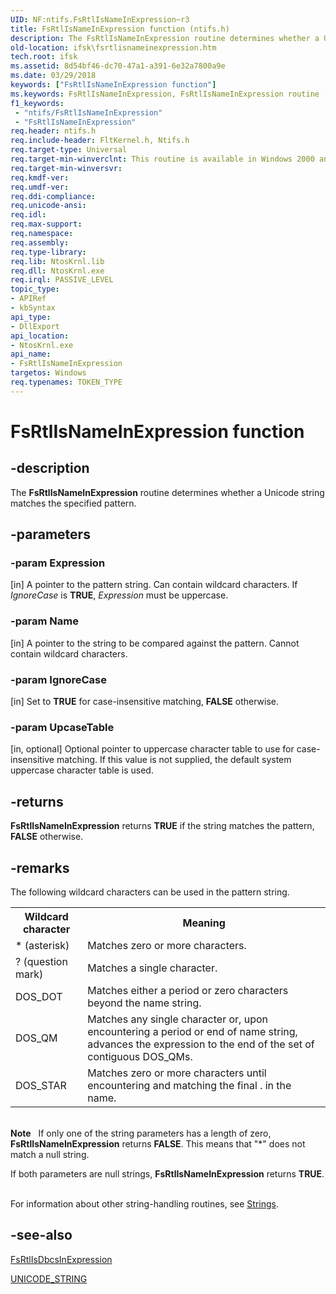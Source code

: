 ```yaml
---
UID: NF:ntifs.FsRtlIsNameInExpression~r3
title: FsRtlIsNameInExpression function (ntifs.h)
description: The FsRtlIsNameInExpression routine determines whether a Unicode string matches the specified pattern.
old-location: ifsk\fsrtlisnameinexpression.htm
tech.root: ifsk
ms.assetid: 8d54bf46-dc70-47a1-a391-6e32a7800a9e
ms.date: 03/29/2018
keywords: ["FsRtlIsNameInExpression function"]
ms.keywords: FsRtlIsNameInExpression, FsRtlIsNameInExpression routine [Installable File System Drivers], fsrtlref_719072fe-274b-482a-ba9c-4a21d4d2be21.xml, ifsk.fsrtlisnameinexpression, ntifs/FsRtlIsNameInExpression
f1_keywords:
 - "ntifs/FsRtlIsNameInExpression"
 - "FsRtlIsNameInExpression"
req.header: ntifs.h
req.include-header: FltKernel.h, Ntifs.h
req.target-type: Universal
req.target-min-winverclnt: This routine is available in Windows 2000 and later versions of the Windows operating system.
req.target-min-winversvr:
req.kmdf-ver:
req.umdf-ver:
req.ddi-compliance:
req.unicode-ansi:
req.idl:
req.max-support:
req.namespace:
req.assembly:
req.type-library:
req.lib: NtosKrnl.lib
req.dll: NtosKrnl.exe
req.irql: PASSIVE_LEVEL
topic_type:
- APIRef
- kbSyntax
api_type:
- DllExport
api_location:
- NtosKrnl.exe
api_name:
- FsRtlIsNameInExpression
targetos: Windows
req.typenames: TOKEN_TYPE
---
```


# FsRtlIsNameInExpression function


## -description


The <b>FsRtlIsNameInExpression</b> routine determines whether a Unicode string matches the specified pattern.


## -parameters




### -param Expression 
[in]
A pointer to the pattern string. Can contain wildcard characters. If <i>IgnoreCase</i> is <b>TRUE</b>, <i>Expression</i> must be uppercase.


### -param Name 
[in]
A pointer to the string to be compared against the pattern. Cannot contain wildcard characters.


### -param IgnoreCase 
[in]
Set to <b>TRUE</b> for case-insensitive matching, <b>FALSE</b> otherwise.


### -param UpcaseTable 
[in, optional]
Optional pointer to uppercase character table to use for case-insensitive matching. If this value is not supplied, the default system uppercase character table is used.


## -returns



<b>FsRtlIsNameInExpression</b> returns <b>TRUE</b> if the string matches the pattern, <b>FALSE</b> otherwise.




## -remarks



The following wildcard characters can be used in the pattern string.

<table>
<tr>
<th>Wildcard character</th>
<th>Meaning</th>
</tr>
<tr>
<td>
* (asterisk)

</td>
<td>
Matches zero or more characters.

</td>
</tr>
<tr>
<td>
? (question mark)

</td>
<td>
Matches a single character.

</td>
</tr>
<tr>
<td>
DOS_DOT

</td>
<td>
Matches either a period or zero characters beyond the name string.

</td>
</tr>
<tr>
<td>
DOS_QM

</td>
<td>
Matches any single character or, upon encountering a period or end of name string, advances the expression to the end of the set of contiguous DOS_QMs.

</td>
</tr>
<tr>
<td>
DOS_STAR

</td>
<td>
Matches zero or more characters until encountering and matching the final . in the name.

</td>
</tr>
</table>
 

<div class="alert"><b>Note</b>  
     If only one of the string parameters has a length of zero, <b>FsRtlIsNameInExpression</b> returns <b>FALSE</b>. This means that "*" does not match a null string. <p class="note">If both parameters are null strings, <b>FsRtlIsNameInExpression</b> returns <b>TRUE</b>.

</div>
<div> </div>
For information about other string-handling routines, see <a href="https://docs.microsoft.com/windows-hardware/drivers/ddi/index">Strings</a>.




## -see-also




<a href="https://docs.microsoft.com/windows-hardware/drivers/ddi/ntifs/nf-ntifs-_fsrtl_advanced_fcb_header-fsrtlisdbcsinexpression">FsRtlIsDbcsInExpression</a>



<a href="https://docs.microsoft.com/windows/win32/api/ntdef/ns-ntdef-_unicode_string">UNICODE_STRING</a>
 

 

